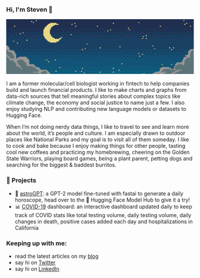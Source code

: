 ### Hi, I'm Steven 👋

<p align='center'>
  <img src='https://raw.githubusercontent.com/stevhliu/stevhliu/master/pixel-night.jpeg'>
</p>

I am a former molecular/cell biologist working in fintech to help companies build and launch financial products. I like to make charts and graphs from data-rich sources that tell meaningful stories about complex topics like climate change, the economy and social justice to name just a few. I also enjoy studying NLP and contributing new language models or datasets to Hugging Face.

When I’m not doing nerdy data things, I like to travel to see and learn more about the world, it’s people and culture. I am especially drawn to outdoor places like National Parks and my goal is to visit all of them someday. I like to cook and bake because I enjoy making things for other people, tasting cool new coffees and practicing my homebrewing, cheering on the Golden State Warriors, playing board games, being a plant parent, petting dogs and searching for the biggest & baddest burritos.

### 📓 Projects
* 🔮 [astroGPT](https://huggingface.co/stevhliu/astroGPT): a GPT-2 model fine-tuned with fastai to generate a daily horoscope, head over to the 🤗 Hugging Face Model Hub to give it a try!
* 📊 [COVID-19](https://stevhliu.github.io/satsuma/altair/data%20vis/covid19/2020/04/05/covid19-in-ca.html) dashboard: an interactive dashboard updated daily to keep track of COVID stats like total testing volume, daily testing volume, daily changes in death, positive cases added each day and hospitalizations in California

### Keeping up with me:
* read the latest articles on my [blog](https://stevhliu.github.io/satsuma/) 
* say hi on [Twitter](https://twitter.com/stevhliu) 
* say hi on [LinkedIn](https://www.linkedin.com/in/stevhliu)

<!--
**stevhliu/stevhliu** is a ✨ _special_ ✨ repository because its `README.md` (this file) appears on your GitHub profile.
